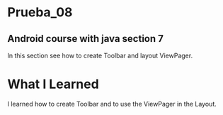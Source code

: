 # Prueba_08
## Android course with java section 7

In this section see how to create Toolbar and layout ViewPager. 

# What I Learned

I learned how to create Toolbar and to use the ViewPager in the Layout.
